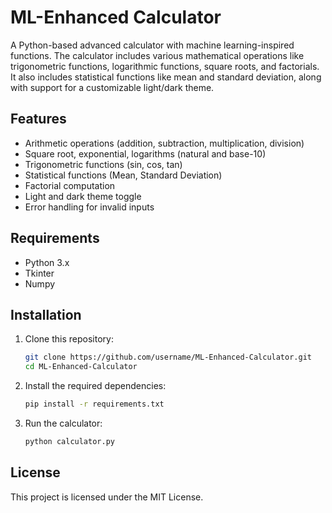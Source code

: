 # ML-Enhanced Calculator

A Python-based advanced calculator with machine learning-inspired functions. The calculator includes various mathematical operations like trigonometric functions, logarithmic functions, square roots, and factorials. It also includes statistical functions like mean and standard deviation, along with support for a customizable light/dark theme.

## Features
- Arithmetic operations (addition, subtraction, multiplication, division)
- Square root, exponential, logarithms (natural and base-10)
- Trigonometric functions (sin, cos, tan)
- Statistical functions (Mean, Standard Deviation)
- Factorial computation
- Light and dark theme toggle
- Error handling for invalid inputs

## Requirements
- Python 3.x
- Tkinter
- Numpy

## Installation
1. Clone this repository:
    ```bash
    git clone https://github.com/username/ML-Enhanced-Calculator.git
    cd ML-Enhanced-Calculator
    ```

2. Install the required dependencies:
    ```bash
    pip install -r requirements.txt
    ```

3. Run the calculator:
    ```bash
    python calculator.py
    ```

## License
This project is licensed under the MIT License.
